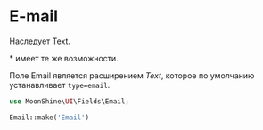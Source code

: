 # E-mail

Наследует [Text](#/docs/{{version}}/fields/text.md).

\* имеет те же возможности.

Поле Email является расширением *Text*, которое по умолчанию устанавливает `type=email`.

```php
use MoonShine\UI\Fields\Email;

Email::make('Email')
```